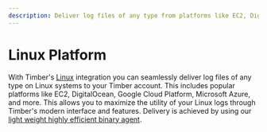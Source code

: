 ```yaml
---
description: Deliver log files of any type from platforms like EC2, DigitalOcean, and more.
---
```

# Linux Platform

With Timber's [Linux](https://www.linux.org/) integration you can seamlessly deliver log files of any type on Linux systems to your Timber account. This includes popular platforms like EC2, DigitalOcean, Google Cloud Platform, Microsoft Azure, and more. This allows you to maximize the utility of your Linux logs through Timber's modern interface and features. Delivery is achieved by using our [light weight highly efficient binary agent](/platforms/other/timber-agent).
